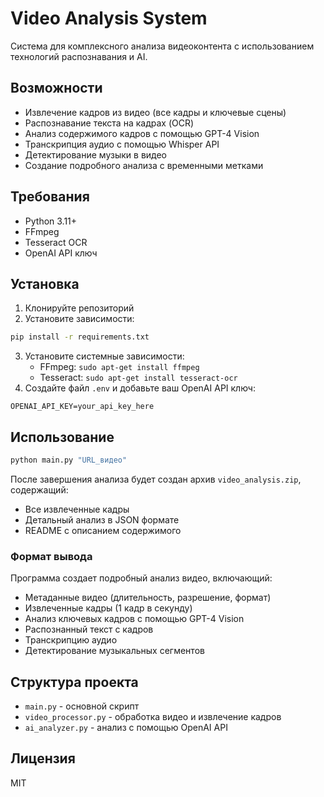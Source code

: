# Video Analysis System

Система для комплексного анализа видеоконтента с использованием технологий распознавания и AI.

## Возможности
- Извлечение кадров из видео (все кадры и ключевые сцены)
- Распознавание текста на кадрах (OCR)
- Анализ содержимого кадров с помощью GPT-4 Vision
- Транскрипция аудио с помощью Whisper API
- Детектирование музыки в видео
- Создание подробного анализа с временными метками

## Требования
- Python 3.11+
- FFmpeg
- Tesseract OCR
- OpenAI API ключ

## Установка
1. Клонируйте репозиторий
2. Установите зависимости:
```bash
pip install -r requirements.txt
```
3. Установите системные зависимости:
   - FFmpeg: `sudo apt-get install ffmpeg`
   - Tesseract: `sudo apt-get install tesseract-ocr`
4. Создайте файл `.env` и добавьте ваш OpenAI API ключ:
```
OPENAI_API_KEY=your_api_key_here
```

## Использование
```bash
python main.py "URL_видео"
```

После завершения анализа будет создан архив `video_analysis.zip`, содержащий:
- Все извлеченные кадры
- Детальный анализ в JSON формате
- README с описанием содержимого

### Формат вывода
Программа создает подробный анализ видео, включающий:
- Метаданные видео (длительность, разрешение, формат)
- Извлеченные кадры (1 кадр в секунду)
- Анализ ключевых кадров с помощью GPT-4 Vision
- Распознанный текст с кадров
- Транскрипцию аудио
- Детектирование музыкальных сегментов

## Структура проекта
- `main.py` - основной скрипт
- `video_processor.py` - обработка видео и извлечение кадров
- `ai_analyzer.py` - анализ с помощью OpenAI API

## Лицензия
MIT